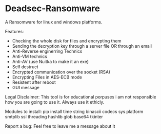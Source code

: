 # Deadsec-Ransomware

A Ransomware for linux and windows platforms.

Features:
  * Checking the whole disk for files and encrypting them
  * Sending the decryption key through a server file OR through an email
  * Anti-Reverse enginerring Technics
  * Anti-VM technics
  * Anti-AV (use Nuitka to make it an exe)
  * Self destruct
  * Encrypted communication over the socket (RSA)
  * Encrypting Files in AES-ECB mode
  * Resistent after reboot
  * GUI message

Legal Disclaimer:
  This tool is for educational porpuses i am not responsible how you are going to use it. Always use it ethicly.

Modules to install:
  pip install time string binascii codecs sys platform smtplib ssl threading hashlib glob base64 tkinter

Report a bug:
  Feel free to leave me a message about it
